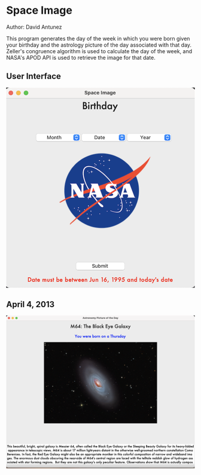 # Space Image
Author: David Antunez

This program generates the day of the week in which you were born given your birthday and the astrology picture of the day associated with that day. Zeller's congruence 
algorithm is used to calculate the day of the week, and NASA's APOD API is used to retrieve the image for that date.

## User Interface
![Space Image](https://github.com/Davidantu/SpaceImage/blob/main/GUI.png)
## April 4, 2013
![M64: The Black Eye Galaxy](https://github.com/Davidantu/SpaceImage/blob/main/Example.png)
